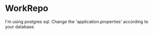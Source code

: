 # WorkRepo

I'm using postgres sql. Change the 'application.properties' according to your database.
